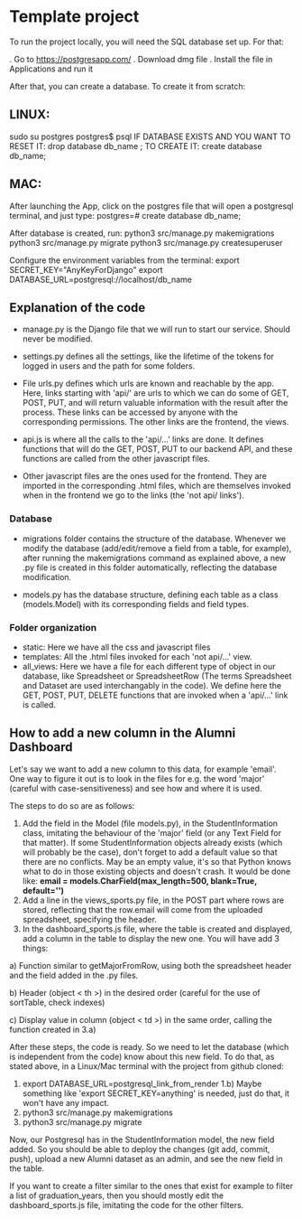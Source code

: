 # Template project


To run the project locally, you will need the SQL database set up. For that:

. Go to https://postgresapp.com/
. Download dmg file
. Install the file in Applications and run it

After that, you can create a database. To create it from scratch:
## LINUX:
sudo su postgres
postgres$ psql
IF DATABASE EXISTS AND YOU WANT TO RESET IT:
drop database db_name ;
TO CREATE IT:
create database db_name;

## MAC:
After launching the App, click on the postgres file that will open a postgresql terminal, and just type:
postgres=# create database db_name;

After database is created, run:
python3 src/manage.py makemigrations
python3 src/manage.py migrate
python3 src/manage.py createsuperuser

Configure the environment variables from the terminal:
export SECRET_KEY="AnyKeyForDjango"
export DATABASE_URL=postgresql://localhost/db_name

## Explanation of the code

* manage.py is the Django file that we will run to start our service. Should never be modified.

* settings.py defines all the settings, like the lifetime of the tokens for logged in users and the path for some folders.

* File urls.py defines which urls are known and reachable by the app. Here, links starting with 'api/' are urls to which we can do some of GET, POST, PUT, and will return valuable information with the result after the process. These links can be accessed by anyone with the corresponding permissions.
The other links are the frontend, the views.

* api.js is where all the calls to the 'api/...' links are done. It defines functions that will do the GET, POST, PUT to our backend API, and these functions are called from the other javascript files.

* Other javascript files are the ones used for the frontend. They are imported in the corresponding .html files, which are themselves invoked when in the frontend we go to the links (the 'not api/ links').

### Database

* migrations folder contains the structure of the database. Whenever we modify the database (add/edit/remove a field from a table, for example), after running the makemigrations command as explained above, a new .py file is created in this folder automatically, reflecting the database modification.

* models.py has the database structure, defining each table as a class (models.Model) with its corresponding fields and field types.

### Folder organization

* static: Here we have all the css and javascript files
* templates: All the .html files invoked for each 'not api/...' view.
* all_views: Here we have a file for each different type of object in our database, like Spreadsheet or SpreadsheetRow (The terms Spreadsheet and Dataset are used interchangably in the code). We define here the GET, POST, PUT, DELETE functions that are invoked when a 'api/...' link is called.


## How to add a new column in the Alumni Dashboard

Let's say we want to add a new column to this data, for example 'email'.
One way to figure it out is to look in the files for e.g. the word 'major' (careful with case-sensitiveness) and see how and where it is used.

The steps to do so are as follows:

1. Add the field in the Model (file models.py), in the StudentInformation class, imitating the behaviour of the 'major' field (or any Text Field for that matter).
If some StudentInformation objects already exists (which will probably be the case), don't forget to add a default value so that there are no conflicts. May be an empty value, it's so that Python knows what to do in those existing objects and doesn't crash.
It would be done like: <b>email = models.CharField(max_length=500, blank=True, default='')</b>
2. Add a line in the views_sports.py file, in the POST part where rows are stored, reflecting that the row.email will come from the uploaded spreadsheet, specifying the header.
3. In the dashboard_sports.js file, where the table is created and displayed, add a column in the table to display the new one. You will have add 3 things:
  
  a) Function similar to getMajorFromRow, using both the spreadsheet header and the field added in the .py files.
  
  b) Header (object < th >) in the desired order (careful for the use of sortTable, check indexes)
  
  c) Display value in column (object < td >) in the same order, calling the function created in 3.a)

After these steps, the code is ready. So we need to let the database (which is independent from the code) know about this new field.
To do that, as stated above, in a Linux/Mac terminal with the project from github cloned:
1) export DATABASE_URL=postgresql_link_from_render
1.b) Maybe something like 'export SECRET_KEY=anything' is needed, just do that, it won't have any impact.
2) python3 src/manage.py makemigrations
3) python3 src/manage.py migrate

Now, our Postgresql has in the StudentInformation model, the new field added.
So you should be able to deploy the changes (git add, commit, push), upload a new Alumni dataset as an admin, and see the new field in the table.


If you want to create a filter similar to the ones that exist for example to filter a list of graduation_years, then you should mostly edit the dashboard_sports.js file, imitating the code for the other filters.
